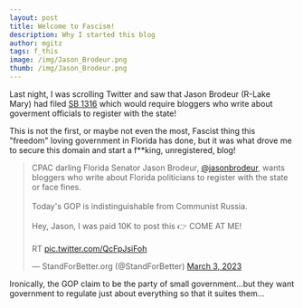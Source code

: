 ```yaml
---
layout: post
title: Welcome to Fascism!
description: Why I started this blog
author: mgitz
tags: f_this
image: /img/Jason_Brodeur.png
thumb: /img/Jason_Brodeur.png
---
```


Last night, I was scrolling Twitter and saw that Jason Brodeur (R-Lake Mary) had filed [SB 1316](https://www.flsenate.gov/Session/Bill/2023/1316) which would require bloggers who write about goverment officials to register with the state!

This is not the first, or maybe not even the most, Fascist thing this "freedom" loving government in Florida has done, but it was what drove me to secure this domain and start a f**king, unregistered, blog!

<blockquote class="twitter-tweet"><p lang="en" dir="ltr">CPAC darling Florida Senator Jason Brodeur, <a href="https://twitter.com/jasonbrodeur?ref_src=twsrc%5Etfw">@jasonbrodeur</a>, wants bloggers who write about Florida politicians to register with the state or face fines.<br><br>Today&#39;s GOP is indistinguishable from Communist Russia.<br><br>Hey, Jason, I was paid 10K to post this 👉 COME AT ME!<br><br>RT <a href="https://t.co/QcFpJsiFoh">pic.twitter.com/QcFpJsiFoh</a></p>&mdash; StandForBetter.org (@StandForBetter) <a href="https://twitter.com/StandForBetter/status/1631760362579329024?ref_src=twsrc%5Etfw">March 3, 2023</a></blockquote> <script async src="https://platform.twitter.com/widgets.js" charset="utf-8"></script> 

Ironically, the GOP claim to be the party of small government...but they want government to regulate just about everything so that it suites them...

